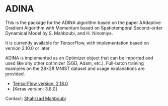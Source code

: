 # ADINA

This is the package for the ADINA algorithm based on the paper AAdaptive Gradient Algorithm with Momentum based on Spatiotemporal Second-order Dynamical Model by S. Mahboubi, and H. Ninomiya.

It is currently available for TensorFlow, with implementation based on version 2.10.0 or later.

ADINA is implemented as an Optimizer object that can be imported and used like any other optimizer (SGD, Adam, etc.). Full-batch training examples on the 28×28 MNIST dataset and usage explanations are provided.

* [TensorFlow version: 2.18.0](https://github.com/ninomiyalab/ADINA.git)
* [Keras version: 3.8.0]

Contact: [Shahrzad Mahboubi](shaa@info.shonan-it.ac.jp)  
